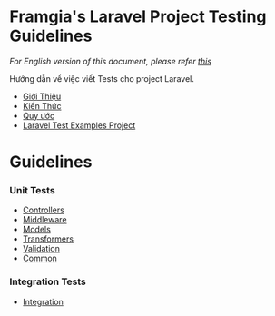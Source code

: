 # Framgia's Laravel Project Testing Guidelines

*For English version of this document, please refer [this](./README.md)*

Hướng dẫn về việc viết Tests cho project Laravel.

- [Giới Thiệu](./vn/Introduction.md)
- [Kiến Thức](./vn/Knowledge.md)
- [Quy ước](./vn/Conventions.md)
- [Laravel Test Examples Project](https://github.com/framgia/laravel-test-examples)

# Guidelines
### Unit Tests
- [Controllers](./vn/Unit/Controllers.md)
- [Middleware](./vn/Unit/Middleware.md)
- [Models](./vn/Unit/Models.md)
- [Transformers](./vn/Unit/Transformers.md)
- [Validation](./vn/Unit/Validation.md)
- [Common](./vn/Unit/Common.md)

### Integration Tests
- [Integration](./vn/Integration/Integration.md)

